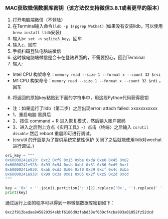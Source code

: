 ### MAC获取微信数据库密钥（该方法仅支持微信3.8.1或者更早的版本）

1. 打开电脑端微信（不登陆）
2. 在Terminal输入命令`lldb -p $(pgrep WeChat)` (如果没有安装lldb，可以使用`brew install lldb`安装)
3. 输入`br set -n sqlite3_key`，回车
4. 输入`c`，回车
5. 手机扫码登陆电脑端微信
6. 这时候电脑端微信是会卡在登陆界面的，不需要担心，回到Terminal
7. 输入:
* Intel CPU 构架命令：`memory read --size 1 --format x --count 32 $rsi` 
* M1 CPU 构架命令：`memory read --size 1 --format x --count 32 $rdi` ，回车
8. 将返回的原始key粘贴到下面的字符串中，用这段Python代码获得密钥

* 注：如果运行了lldb（第二步）之后出现error: attach failed: xxxxxxxxxxx 
*    1、重启电脑 黑屏后
*    2、按住 command + R 进入恢复模式，然后输入账户密码
*    3、进入之后到上方点《实用工具》-〉点击〈终端〉之后输入 `csrutil disable` 然后 reboot 重启即可进行调试。
*    (csrutil 的开启是为了提供系统完整性保护 关闭了之后就能使用lldb对wechat进行调试。)

```python
ori_key = """
0x60000241e920: 0xc2 0xf9 0x13 0xbe 0xda 0xe8 0x45 0x82
0x60000241e928: 0x93 0x94 0xsb 0xbf 0x61 0x86 0xd9 0xzf
0x60000241e930: 0xab 0xd3 0x0e 0xf0 0x39 0xcf 0x4c 0xba
0x60000241e938: 0x99 0x3a 0x01 0x05 0x2f 0xz5 0x2d 0xcd
"""

key = '0x' + ''.join(i.partition(':')[2].replace('0x', '').replace(' ', '') for i in ori_key.split('\n')[1:5])
print(key)
```

通过运行上面的程序可以得到一串微信数据库密钥如下：

`0xc2f913bedae845829394sbbf6186d9zfabd30ef039cf4cba993a01052fz52dcd`
